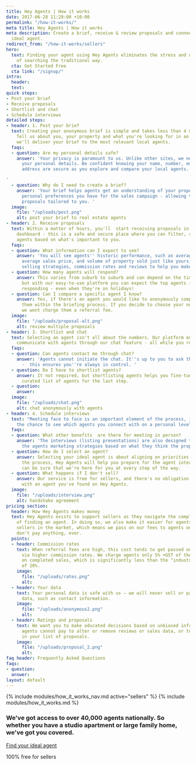 ```yaml
---
title: Hey Agents | How it works
date: 2017-06-28 11:29:00 +10:00
permalink: "/how-it-works/"
meta title: Hey Agents | How it works
meta description: Create a brief, receive & review proposals and connect with your
  ideal agent.
redirect_from: "/how-it-works/sellers"
hero:
  text: Finding your agent using Hey Agents eliminates the stress and uncertainty
    of searching the traditional way.
  cta: Get Started Free
  cta link: "/signup/"
intro:
  header: 
  text: 
quick steps:
- Post your brief
- Receive proposals
- Shortlist and chat
- Schedule interviews
detailed steps:
- header: 1. Post your brief
  text: Creating your anonymous brief is simple and takes less than 4 minutes to complete.
    Tell us about you, your property and what you're looking for in an agent, and
    we'll deliver your brief to the most relevant local agents.
  faqs:
  - question: Are my personal details safe?
    answer: 'Your privacy is paramount to us. Unlike other sites, we never pass on
      your personal details. Be confident knowing your name, number, email and property
      address are secure as you explore and compare your local agents.

'
  - question: Why do I need to create a brief?
    answer: 'Your brief helps agents get an understanding of your property and the
      personal preferences you have for the sales campaign - allowing them to create
      proposals tailored to you. '
  image:
    file: "/uploads/post.png"
    alt: post your brief to real estate agents
- header: 2. Receive proposals
  text: Within a matter of hours, you'll  start receiving proposals in your personalised
    dashboard - this is a safe and secure place where you can filter, review and compare
    agents based on what's important to you.
  faqs:
  - question: What information can I expect to see?
    answer: 'You will see agents'' historic performance, such as average days on market,
      average sales price, and volume of property sold just like yours; plus written
      selling strategies, commission rates and reviews to help you make your decision. '
  - question: How many agents will respond?
    answer: This varies from suburb to suburb and can depend on the time of year,
      but with our easy-to-use platform you can expect the top agents in your area
      responding - even when they're on holidays!
  - question: Can I compare a specific agent I know?
    answer: Yes, if there's an agent you would like to anonymously compare, just nominate
      them within the briefing process. If you decide to choose your nominated agent
      we wont charge them a referral fee.
  image:
    file: "/uploads/proposal-alt.png"
    alt: review multiple proposals
- header: 3. Shortlist and chat
  text: Selecting an agent isn't all about the numbers. Our platform enables you to
    communicate with agents through our chat feature - all while you remain anonymous.
  faqs:
  - question: Can agents contact me through chat?
    answer: 'Agents cannot initiate the chat. It''s up to you to ask the first question
      -  this ensures you''re always in control. '
  - question: Do I have to shortlist agents?
    answer: It not required, but shortlisting agents helps you fine-tune a nicely
      curated list of agents for the last step.
  - question: 
    answer: 
  image:
    file: "/uploads/chat.png"
    alt: chat anonymously with agents
- header: 4. Schedule interviews
  text: "Meeting face to face is an important element of the process, it gives you
    the chance to see which agents you connect with on a personal level.\n\n"
  faqs:
  - question: What other benefits  are there for meeting in person?
    answer: 'The interviews (listing presentations) are also designed to give you
      the agents marketing strategies based on what they think the properties needs '
  - question: How do I select an agent?
    answer: Selecting your ideal agent is about aligning on priorities. Throughout
      the process, Hey Agents will help you prepare for the agent interviews, so you
      can be sure that we're here for you at every step of the way.
  - question: What happens if I don't sell?
    answer: Our service is free for sellers, and there's no obligation to continue
      with an agent you've found on Hey Agents.
  image:
    file: "/uploads/interview.png"
    alt: handshake agreement
pricing section:
  header: How Hey Agents makes money
  text: Hey Agents exists to support sellers as they navigate the complex process
    of finding an agent. In doing so, we also make it easier for agents to find active
    sellers in the market, which means we pass on our fees to agents only. Sellers
    don't pay anything, ever.
  points:
  - header: Commission rates
    text: When referral fees are high, this cost tends to get passed on to the seller
      via higher commission rates. We charge agents only 5% +GST of their commission
      on completed sales, which is significantly less than the "industry standard"
      of 20%.
    image:
      file: "/uploads/rates.png"
      alt: 
  - header: Your data
    text: Your personal data is safe with us – we will never sell or pass on any sensitive
      data, such as contact information.
    image:
      file: "/uploads/anonymous2.png"
      alt: 
  - header: Ratings and proposals
    text: We want you to make educated decisions based on unbiased information, so
      agents cannot pay to alter or remove reviews or sales data, or to appear higher
      in your list of proposals.
    image:
      file: "/uploads/proposal_2.png"
      alt: 
faq header: Frequently Asked Questions
faqs:
- question: 
  answer: 
layout: default
---
```


{% include modules/how_it_works_nav.md active="sellers" %}
{% include modules/how_it_works.md %}
  <section class="about-section-3">
    <div class="regular-container">
      <div class="row">
        <div class="col-xs-12 col-sm-6">
          <div class="box">
            <h3 class="medium-margin-bottom">We've got access to over 40,000 agents nationally. So whether you have a studio apartment or large family home, we've got you covered. </h3>
            <a href="/signup/" class=" button primary">Find your ideal agent</a>
            <p class="small small-margin-top text-green">100% free for sellers</p>
          </div>
        </div>
      </div>
    </div>
  </section>
